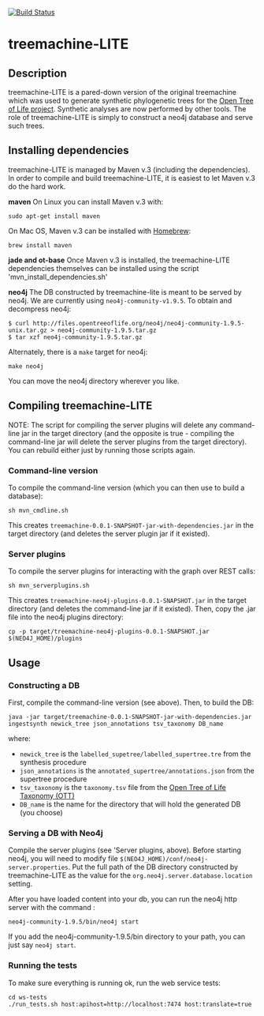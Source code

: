 [![Build Status](https://secure.travis-ci.org/OpenTreeOfLife/treemachine.png)](http://travis-ci.org/OpenTreeOfLife/treemachine)

# treemachine-LITE

## Description

treemachine-LITE is a pared-down version of the original treemachine which was used to generate synthetic phylogenetic
trees for the [Open Tree of Life project](http://opentreeoflife.org/). Synthetic analyses are now performed by other tools.
The role of treemachine-LITE is simply to construct a neo4j database and serve such trees.

## Installing dependencies

treemachine-LITE is managed by Maven v.3 (including the dependencies). In order to compile and build treemachine-LITE, it is easiest to let Maven v.3 do the hard work.

**maven**
On Linux you can install Maven v.3 with:
```
sudo apt-get install maven
```
On Mac OS, Maven v.3 can be installed with [Homebrew](http://brew.sh):
```
brew install maven
```
**jade and ot-base**
Once Maven v.3 is installed, the treemachine-LITE dependencies themselves can be installed using the script 'mvn_install_dependencies.sh'

**neo4j**
The DB constructed by treemachine-lite is meant to be served by neo4j. We are currently using `neo4j-community-v1.9.5`. To obtain and decompress neo4j:

```
$ curl http://files.opentreeoflife.org/neo4j/neo4j-community-1.9.5-unix.tar.gz > neo4j-community-1.9.5.tar.gz
$ tar xzf neo4j-community-1.9.5.tar.gz
```

Alternately, there is a `make` target for neo4j:

```
make neo4j
```

You can move the neo4j directory wherever you like.

## Compiling treemachine-LITE

NOTE: The script for compiling the server plugins will delete any command-line jar in the target directory (and the opposite is true - compiling the command-line jar will delete the server plugins from the target directory). You can rebuild either just by running those scripts again.

### Command-line version

To compile the command-line version (which you can then use to build a database):

```
sh mvn_cmdline.sh
```

This creates `treemachine-0.0.1-SNAPSHOT-jar-with-dependencies.jar` in the
target directory (and deletes the server plugin jar if it existed).

### Server plugins

To compile the server plugins for interacting with the graph over REST calls:

```
sh mvn_serverplugins.sh
```

This creates `treemachine-neo4j-plugins-0.0.1-SNAPSHOT.jar` in the target
directory (and deletes the command-line jar if it existed). Then, copy the .jar
file into the neo4j plugins directory:

```
cp -p target/treemachine-neo4j-plugins-0.0.1-SNAPSHOT.jar $(NEO4J_HOME)/plugins
```

## Usage

### Constructing a DB

First, compile the command-line version (see above). Then, to build the DB:

```
java -jar target/treemachine-0.0.1-SNAPSHOT-jar-with-dependencies.jar ingestsynth newick_tree json_annotations tsv_taxonomy DB_name
```

where:

* `newick_tree` is the `labelled_supetree/labelled_supertree.tre` from the synthesis procedure
* `json_annotations` is the `annotated_supertree/annotations.json` from the supertree procedure
* `tsv_taxonomy` is the `taxonomy.tsv` file from the [Open Tree of Life Taxonomy (OTT)](https://tree.opentreeoflife.org/about/taxonomy-version/)
* `DB_name` is the name for the directory that will hold the generated DB (you choose)


### Serving a DB with Neo4j

Compile the server plugins (see 'Server plugins, above). Before starting neo4j,
you will need to modify file `$(NEO4J_HOME)/conf/neo4j-server.properties`. Put
the full path of the DB directory constructed by treemachine-LITE as the value
for the `org.neo4j.server.database.location` setting.

After you have loaded content into your db, you can run the neo4j http server
with the command :

```
neo4j-community-1.9.5/bin/neo4j start
```

If you add the neo4j-community-1.9.5/bin directory to your path, you can just say `neo4j start`.

### Running the tests

To make sure everything is running ok, run the web service tests:

```
cd ws-tests
./run_tests.sh host:apihost=http://localhost:7474 host:translate=true
```
